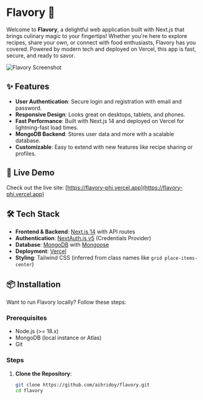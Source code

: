 # Flavory 🍲

Welcome to **Flavory**, a delightful web application built with Next.js that brings culinary magic to your fingertips! Whether you're here to explore recipes, share your own, or connect with food enthusiasts, Flavory has you covered. Powered by modern tech and deployed on Vercel, this app is fast, secure, and ready to savor.

![Flavory Screenshot](https://i.ibb.co.com/G4hjbn6b/screencapture-flavory-phi-vercel-app-2025-03-06-02-19-02.png)  

## ✨ Features
- **User Authentication**: Secure login and registration with email and password.
- **Responsive Design**: Looks great on desktops, tablets, and phones.
- **Fast Performance**: Built with Next.js 14 and deployed on Vercel for lightning-fast load times.
- **MongoDB Backend**: Stores user data and more with a scalable database.
- **Customizable**: Easy to extend with new features like recipe sharing or profiles.

## 🚀 Live Demo
Check out the live site: [https://flavory-phi.vercel.app](https://flavory-phi.vercel.app)

## 🛠️ Tech Stack
- **Frontend & Backend**: [Next.js 14](https://nextjs.org/) with API routes
- **Authentication**: [NextAuth.js v5](https://next-auth.js.org/) (Credentials Provider)
- **Database**: [MongoDB](https://www.mongodb.com/) with [Mongoose](https://mongoosejs.com/)
- **Deployment**: [Vercel](https://vercel.com/)
- **Styling**: Tailwind CSS (inferred from class names like `grid place-items-center`)

## 📦 Installation
Want to run Flavory locally? Follow these steps:

### Prerequisites
- Node.js (>= 18.x)
- MongoDB (local instance or Atlas)
- Git

### Steps
1. **Clone the Repository**:
   ```bash
   git clone https://github.com/aihridoy/flavory.git
   cd flavory